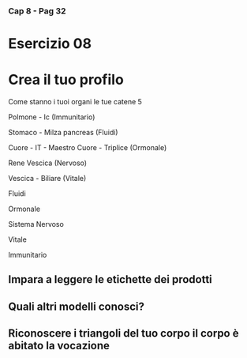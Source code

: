 ### Cap 8 - Pag 32

# Esercizio 08

# Crea il tuo profilo



Come stanno i tuoi organi le tue catene 5 

Polmone - Ic (Immunitario)

Stomaco - Milza pancreas (Fluidi)

Cuore - IT - Maestro Cuore - Triplice (Ormonale)

Rene Vescica (Nervoso)

Vescica - Biliare (Vitale)


Fluidi

Ormonale

Sistema Nervoso

Vitale

Immunitario



## Impara a leggere le etichette dei prodotti

## Quali altri modelli conosci?


## Riconoscere i triangoli del tuo corpo il corpo è abitato la vocazione


<!--stackedit_data:
eyJoaXN0b3J5IjpbLTE4MjcxMDkxNDgsMTc2NzI3Mzc3Nyw2Mj
g3NzEzMiwxNDI3MjQ3NDI2XX0=
-->


<!-- Vescica
-->